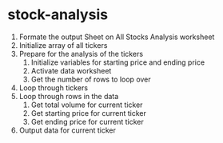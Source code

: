 # stock-analysis
1. Formate the output Sheet on All Stocks Analysis worksheet
2. Initialize array of all tickers
3. Prepare for the analysis of the tickers
    1. Initialize variables for starting price and ending price
    2. Activate data worksheet
    3. Get the number of rows to loop over
4. Loop through tickers
5. Loop through rows in the data
    1. Get total volume for current ticker
    2. Get starting price for current ticker
    3. Get ending price for current ticker
6. Output data for current ticker

